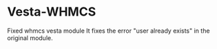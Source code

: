 # Vesta-WHMCS
Fixed whmcs vesta module
It fixes the error "user already exists" in the original module.
